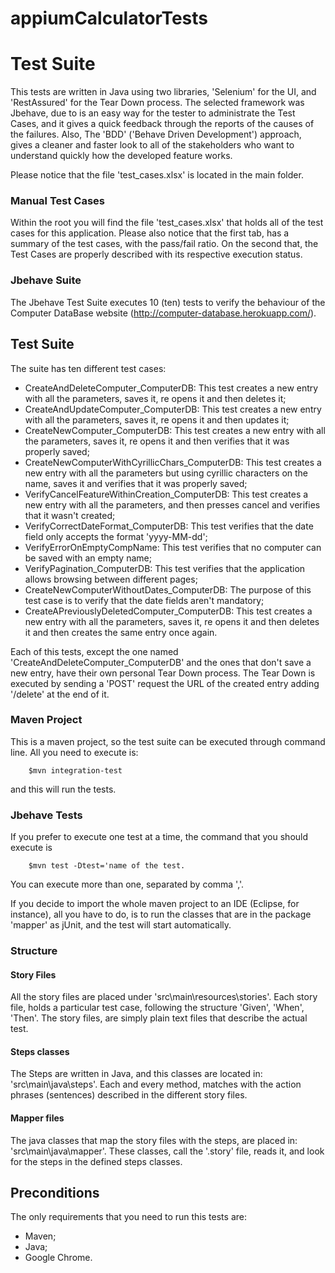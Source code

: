 # appiumCalculatorTests

# Test Suite

This tests are written in Java using two libraries, 'Selenium' for the UI, and 'RestAssured' for the Tear Down process.
The selected framework was Jbehave, due to is an easy way for the tester to administrate the Test Cases, and it gives a quick feedback through the reports of the causes of the failures.
Also, The 'BDD' ('Behave Driven Development') approach, gives a cleaner and faster look to all of the stakeholders who want to understand quickly how the developed feature works.

Please notice that the file 'test_cases.xlsx' is located in the main folder.

### Manual Test Cases

Within the root you will find the file 'test_cases.xlsx' that holds all of the test cases for this application.
Please also notice that the first tab, has a summary of the test cases, with the pass/fail ratio.
On the second that, the Test Cases are properly described with its respective execution status.

### Jbehave Suite

The Jbehave Test Suite executes 10 (ten) tests to verify the behaviour of the Computer DataBase website (http://computer-database.herokuapp.com/).

## Test Suite

The suite has ten different test cases:

- CreateAndDeleteComputer_ComputerDB: This test creates a new entry with all the parameters, saves it, re opens it and then deletes it;
- CreateAndUpdateComputer_ComputerDB: This test creates a new entry with all the parameters, saves it, re opens it and then updates it;
- CreateNewComputer_ComputerDB: This test creates a new entry with all the parameters, saves it, re opens it and then verifies that it was properly saved;
- CreateNewComputerWithCyrillicChars_ComputerDB: This test creates a new entry with all the parameters but using cyrillic characters on the name, saves it and verifies that it was properly saved;
- VerifyCancelFeatureWithinCreation_ComputerDB: This test creates a new entry with all the parameters, and then presses cancel and verifies that it wasn't created;
- VerifyCorrectDateFormat_ComputerDB: This test verifies that the date field only accepts the format 'yyyy-MM-dd';
- VerifyErrorOnEmptyCompName: This test verifies that no computer can be saved with an empty name;
- VerifyPagination_ComputerDB: This test verifies that the application allows browsing between different pages;
- CreateNewComputerWithoutDates_ComputerDB: The purpose of this test case is to verify that the date fields aren't mandatory;
- CreateAPreviouslyDeletedComputer_ComputerDB: This test creates a new entry with all the parameters, saves it, re opens it and then deletes it and then creates the same entry once again.


Each of this tests, except the one named 'CreateAndDeleteComputer_ComputerDB' and the ones that don't save a new entry, have their own personal Tear Down process. The Tear Down is executed by sending a 'POST' request the URL of the created entry adding '/delete' at the end of it.

### Maven Project

This is a maven project, so the test suite can be executed through command line. All you need to execute is:
```
    $mvn integration-test
```
and this will run the tests.

### Jbehave Tests

If you prefer to execute one test at a time, the command that you should execute is 
```
    $mvn test -Dtest='name of the test.
```
You can execute more than one, separated by comma ','.

If you decide to import the whole maven project to an IDE (Eclipse, for instance), all you have to do, is to run the classes that are in the package 'mapper' as jUnit, and the test will start automatically.

### Structure
#### Story Files
All the story files are placed under 'src\main\resources\stories'.
Each story file, holds a particular test case, following the structure 'Given', 'When', 'Then'.
The story files, are simply plain text files that describe the actual test.
#### Steps classes
The Steps are written in Java, and this classes are located in: 'src\main\java\steps'.
Each and every method, matches with the action phrases (sentences) described in the different story files.
#### Mapper files
The java classes that map the story files with the steps, are placed in: 'src\main\java\mapper'.
These classes, call the '.story' file, reads it, and look for the steps in the defined steps classes.

## Preconditions

The only requirements that you need to run this tests are:
- Maven;
- Java;
- Google Chrome.

